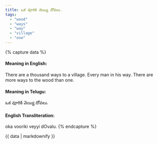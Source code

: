 ```yaml
---
title: ఒక వూరికి వెయ్యి దోవలు.
tags:
  - "wood"
  - "ways"
  - "way"
  - "village"
  - "one"
---
```


{% capture data %}
#### Meaning in English:
There are a thousand ways to a village.
Every man in his way.
There are more ways to the wood than one.

#### Meaning in Telugu:
ఒక వూరికి వెయ్యి దోవలు.

#### English Transliteration:
oka vooriki veyyi dOvalu.
{% endcapture %}

{{ data | markdownify }}

